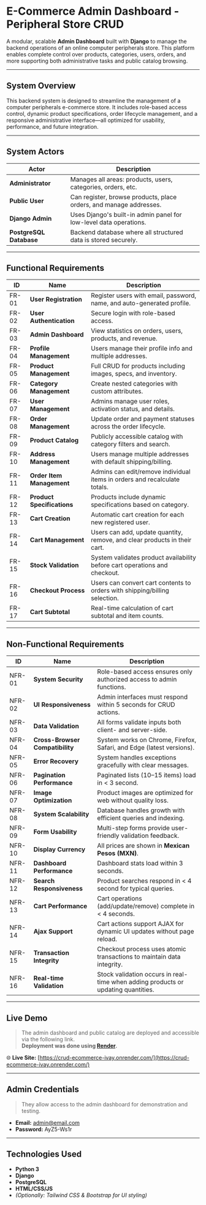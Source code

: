 # E-Commerce Admin Dashboard - Peripheral Store CRUD

A modular, scalable **Admin Dashboard** built with **Django** to manage the backend operations of an online computer peripherals store. This platform enables complete control over products, categories, users, orders, and more supporting both administrative tasks and public catalog browsing.

---
## System Overview

This backend system is designed to streamline the management of a computer peripherals e-commerce store. It includes role-based access control, dynamic product specifications, order lifecycle management, and a responsive administrative interface—all optimized for usability, performance, and future integration.

---

## System Actors

| Actor                | Description                                                                 |
|---------------------|-----------------------------------------------------------------------------|
| **Administrator**    | Manages all areas: products, users, categories, orders, etc.                |
| **Public User**      | Can register, browse products, place orders, and manage addresses.          |
| **Django Admin**     | Uses Django's built-in admin panel for low-level data operations.           |
| **PostgreSQL Database** | Backend database where all structured data is stored securely.           |
---

## Functional Requirements

| ID      | Name                      | Description                                                                                 |
|---------|---------------------------|---------------------------------------------------------------------------------------------|
| FR-01   | **User Registration**     | Register users with email, password, name, and auto-generated profile.                     |
| FR-02   | **User Authentication**   | Secure login with role-based access.                                                       |
| FR-03   | **Admin Dashboard**       | View statistics on orders, users, products, and revenue.                                   |
| FR-04   | **Profile Management**    | Users manage their profile info and multiple addresses.                                    |
| FR-05   | **Product Management**    | Full CRUD for products including images, specs, and inventory.                             |
| FR-06   | **Category Management**   | Create nested categories with custom attributes.                                            |
| FR-07   | **User Management**       | Admins manage user roles, activation status, and details.                                  |
| FR-08   | **Order Management**      | Update order and payment statuses across the order lifecycle.                              |
| FR-09   | **Product Catalog**       | Publicly accessible catalog with category filters and search.                              |
| FR-10   | **Address Management**    | Users manage multiple addresses with default shipping/billing.                             |
| FR-11   | **Order Item Management** | Admins can edit/remove individual items in orders and recalculate totals.                  |
| FR-12   | **Product Specifications**| Products include dynamic specifications based on category.                                 |
| FR-13   | **Cart Creation**         | Automatic cart creation for each new registered user.                                     |
| FR-14   | **Cart Management**       | Users can add, update quantity, remove, and clear products in their cart.                 |
| FR-15   | **Stock Validation**      | System validates product availability before cart operations and checkout.                 |
| FR-16   | **Checkout Process**      | Users can convert cart contents to orders with shipping/billing selection.                |
| FR-17   | **Cart Subtotal**         | Real-time calculation of cart subtotal and item counts.                                   |

---

## Non-Functional Requirements

| ID      | Name                       | Description                                                                                 |
|---------|----------------------------|---------------------------------------------------------------------------------------------|
| NFR-01  | **System Security**        | Role-based access ensures only authorized access to admin functions.                       |
| NFR-02  | **UI Responsiveness**      | Admin interfaces must respond within 5 seconds for CRUD actions.                           |
| NFR-03  | **Data Validation**        | All forms validate inputs both client- and server-side.                                    |
| NFR-04  | **Cross-Browser Compatibility** | System works on Chrome, Firefox, Safari, and Edge (latest versions).               |
| NFR-05  | **Error Recovery**         | System handles exceptions gracefully with clear messages.                                  |
| NFR-06  | **Pagination Performance** | Paginated lists (10–15 items) load in < 3 second.                                           |
| NFR-07  | **Image Optimization**     | Product images are optimized for web without quality loss.                                 |
| NFR-08  | **System Scalability**     | Database handles growth with efficient queries and indexing.                               |
| NFR-09  | **Form Usability**         | Multi-step forms provide user-friendly validation feedback.                                |
| NFR-10  | **Display Currency**       | All prices are shown in **Mexican Pesos (MXN)**.                                           |
| NFR-11  | **Dashboard Performance**  | Dashboard stats load within 3 seconds.                                                     |
| NFR-12  | **Search Responsiveness**  | Product searches respond in < 4 second for typical queries.                                |
| NFR-13  | **Cart Performance**       | Cart operations (add/update/remove) complete in < 4 seconds.                               |
| NFR-14  | **Ajax Support**           | Cart actions support AJAX for dynamic UI updates without page reload.                      |
| NFR-15  | **Transaction Integrity**  | Checkout process uses atomic transactions to maintain data integrity.                      |
| NFR-16  | **Real-time Validation**   | Stock validation occurs in real-time when adding products or updating quantities.          |

---

## Live Demo

> The admin dashboard and public catalog are deployed and accessible via the following link.  
> **Deployment was done using [Render](https://render.com/).**

🌐 **Live Site:** [https://crud-ecommerce-ivay.onrender.com/](https://crud-ecommerce-ivay.onrender.com/)

---
## Admin Credentials

> They allow access to the admin dashboard for demonstration and testing.

- **Email:** admin@email.com  
- **Password:** AyZ5-Ws1r
---
## Technologies Used

- **Python 3**
- **Django**
- **PostgreSQL**
- **HTML/CSS/JS**
- *(Optionally: Tailwind CSS & Bootstrap for UI styling)*
